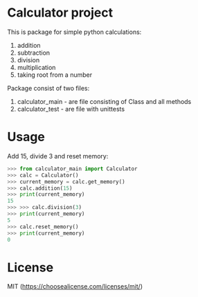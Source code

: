 # Calculator project

This is package for simple python calculations:
  1. addition
  2. subtraction
  3. division
  4. multiplication
  5. taking root from a number

Package consist of two files:
  1. calculator_main - are file consisting of Class and all methods
  2. calculator_test - are file with unittests

# Usage

Add 15, divide 3 and reset memory:

```python
>>> from calculator_main import Calculator
>>> calc = Calculator()
>>> current_memory = calc.get_memory()
>>> calc.addition(15)
>>> print(current_memory)
15
>>> >>> calc.division(3)
>>> print(current_memory)
5
>>> calc.reset_memory()
>>> print(current_memory)
0
```

# License

MIT (https://choosealicense.com/licenses/mit/)
